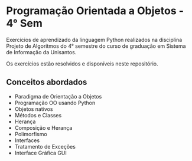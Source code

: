 # Programação Orientada a Objetos - 4° Sem

Exercícios de aprendizado da linguagem Python realizados na disciplina Projeto de Algoritmos do 4° semestre do curso de graduação em Sistema de Informação da Unisantos.

Os exercícios estão resolvidos e disponíveis neste repositório.

## Conceitos abordados
- Paradigma de Orientação a Objetos
- Programação OO usando Python
- Objetos nativos
- Métodos e Classes
- Herança
- Composição e Herança
- Polimorfismo
- Interfaces
- Tratamento de Exceções
- Interface Gráfica GUI 